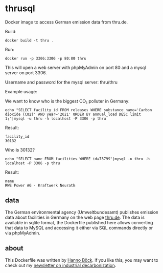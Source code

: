# thrusql

Docker image to access German emission data from thru.de.

Build:
```
docker build -t thru .
```

Run:
```
docker run -p 3306:3306 -p 80:80 thru
```

This will open a web server with phpMyAdmin on port 80 and a mysql server on port 3306.

Username and password for the mysql server: thru/thru

Example usage:

We want to know who is the biggest CO₂ polluter in Germany:
```
echo "SELECT facility_id FROM releases WHERE substance_name='Carbon dioxide (CO2)' AND year='2021' ORDER BY annual_load DESC limit 1;"|mysql -u thru -h localhost -P 3306 -p thru
```

Result:
```
facility_id
30132
```

Who is 30132?
```
echo "SELECT name FROM facilities WHERE id=73799"|mysql -u thru -h localhost -P 3306 -p thru
```

Result:
```
name
RWE Power AG - Kraftwerk Neurath
```

## data

The German environmental agency (Umweltbundesamt) publishes emission data about
facilities in Germany on the web page [thru.de](https://thru.de/). The data is available
in sqlite format, the Dockerfile published here allows converting that data to MySQL and
accessing it either via SQL commands directly or via phpMyAdmin.

## about

This Dockerfile was written by [Hanno Böck](https://hboeck.de/). If you like this, you
may want to check out my [newsletter on industrial decarbonization](
https://industrydecarbonization.com/).
